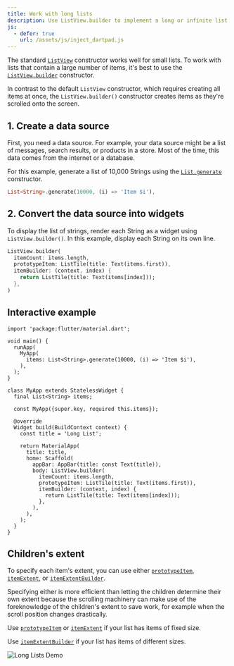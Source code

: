 ```yaml
---
title: Work with long lists
description: Use ListView.builder to implement a long or infinite list.
js:
  - defer: true
    url: /assets/js/inject_dartpad.js
---
```


<?code-excerpt path-base="cookbook/lists/long_lists/"?>

The standard [`ListView`][] constructor works well
for small lists. To work with lists that contain
a large number of items, it's best to use the
[`ListView.builder`][] constructor.

In contrast to the default `ListView` constructor, which requires
creating all items at once, the `ListView.builder()` constructor
creates items as they're scrolled onto the screen.

## 1. Create a data source

First, you need a data source. For example, your data source
might be a list of messages, search results, or products in a store.
Most of the time, this data comes from the internet or a database.

For this example, generate a list of 10,000 Strings using the
[`List.generate`][] constructor.

<?code-excerpt "lib/main.dart (Items)" replace="/^items: //g"?>
```dart
List<String>.generate(10000, (i) => 'Item $i'),
```

## 2. Convert the data source into widgets

To display the list of strings, render each String as a widget
using `ListView.builder()`.
In this example, display each String on its own line.

<?code-excerpt "lib/main.dart (ListView)" replace="/^body: //g;/^\),$/)/g"?>
```dart
ListView.builder(
  itemCount: items.length,
  prototypeItem: ListTile(title: Text(items.first)),
  itemBuilder: (context, index) {
    return ListTile(title: Text(items[index]));
  },
)
```

## Interactive example

<?code-excerpt "lib/main.dart"?>
```dartpad title="Flutter create long list hands-on example in DartPad" run="true"
import 'package:flutter/material.dart';

void main() {
  runApp(
    MyApp(
      items: List<String>.generate(10000, (i) => 'Item $i'),
    ),
  );
}

class MyApp extends StatelessWidget {
  final List<String> items;

  const MyApp({super.key, required this.items});

  @override
  Widget build(BuildContext context) {
    const title = 'Long List';

    return MaterialApp(
      title: title,
      home: Scaffold(
        appBar: AppBar(title: const Text(title)),
        body: ListView.builder(
          itemCount: items.length,
          prototypeItem: ListTile(title: Text(items.first)),
          itemBuilder: (context, index) {
            return ListTile(title: Text(items[index]));
          },
        ),
      ),
    );
  }
}
```

## Children's extent

To specify each item's extent, you can use either [`prototypeItem`][], [`itemExtent`][],
or [`itemExtentBuilder`][].

Specifying either is more efficient than letting the children determine their own extent
because the scrolling machinery can make use of the foreknowledge of the children's
extent to save work, for example when the scroll position changes drastically.

Use [`prototypeItem`][] or [`itemExtent`][] if your list has items of fixed size.

Use [`itemExtentBuilder`][] if your list has items of different sizes.

<noscript>
  <img src="/assets/images/docs/cookbook/long-lists.webp" alt="Long Lists Demo" class="site-mobile-screenshot" />
</noscript>

[`List.generate`]: {{site.api}}/flutter/dart-core/List/List.generate.html
[`ListView`]: {{site.api}}/flutter/widgets/ListView-class.html
[`ListView.builder`]: {{site.api}}/flutter/widgets/ListView/ListView.builder.html
[`prototypeItem`]: {{site.api}}/flutter/widgets/ListView/prototypeItem.html
[`itemExtent`]: {{site.api}}/flutter/widgets/ListView/itemExtent.html
[`itemExtentBuilder`]: {{site.api}}/flutter/widgets/ListView/itemExtentBuilder.html
